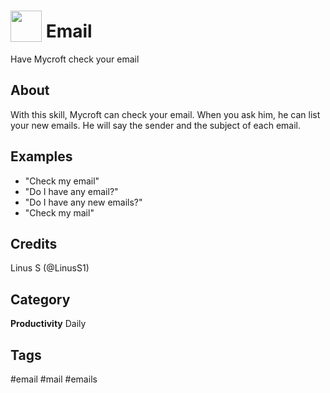 # <img src='https://rawgithub.com/FortAwesome/Font-Awesome/master/advanced-options/raw-svg/solid/envelope.svg ' card_color='#BDC3C7' width='50' height='50' style='vertical-align:bottom'/> Email
Have Mycroft check your email

## About 
With this skill, Mycroft can check your email. When you ask him, he can list your new emails. He will say the sender and the subject of each email.

## Examples 
* "Check my email"
* "Do I have any email?"
* "Do I have any new emails?"
* "Check my mail"

## Credits 
Linus S (@LinusS1)

## Category
**Productivity**
Daily

## Tags
#email
#mail
#emails
